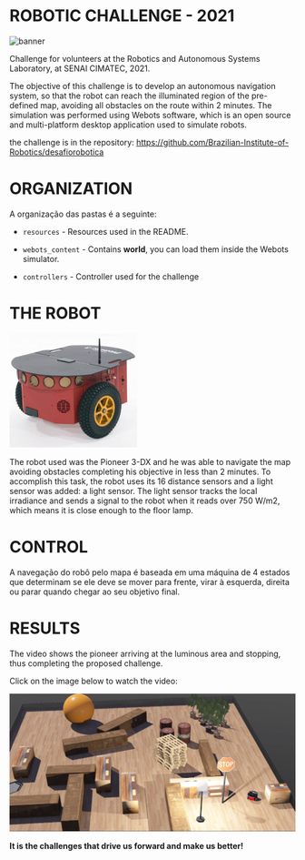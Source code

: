 # ROBOTIC CHALLENGE - 2021

![banner](https://github.com/marcellabecker/desafiorobotica/blob/webots-2021/resources/banner.png)

Challenge for volunteers at the Robotics and Autonomous Systems Laboratory, at SENAI CIMATEC, 2021.

The objective of this challenge is to develop an autonomous navigation system, so that the robot can reach the illuminated region of the pre-defined map, avoiding all obstacles on the route within 2 minutes. The simulation was performed using Webots software, which is an open source and multi-platform desktop application used to simulate robots.

the challenge is in the repository: https://github.com/Brazilian-Institute-of-Robotics/desafiorobotica

# ORGANIZATION

A organização das pastas é a seguinte:

- `resources` - Resources used in the README.

- `webots_content` - Contains **world**, you can load them inside the Webots simulator.

- `controllers` - Controller used for the challenge

# THE ROBOT

![pioneer](https://github.com/marcellabecker/desafiorobotica/blob/webots-2021/resources/pioneer.png)

The robot used was the Pioneer 3-DX and he was able to navigate the map avoiding obstacles completing his objective in less than 2 minutes. To accomplish this task, the robot uses its 16 distance sensors and a light sensor was added: a light sensor. The light sensor tracks the local irradiance and sends a signal to the robot when it reads over 750 W/m2, which means it is close enough to the floor lamp.

# CONTROL

A navegação do robô pelo mapa é baseada em uma máquina de 4 estados que determinam se ele deve se mover para frente, virar à esquerda, direita ou parar quando chegar ao seu objetivo final. 

# RESULTS

The video shows the pioneer arriving at the luminous area and stopping, thus completing the proposed challenge.

Click on the image below to watch the video:

[![Video](resources/print.png)](https://www.youtube.com/watch?v=RftRevxZUOE)


**It is the challenges that drive us forward and make us better!**